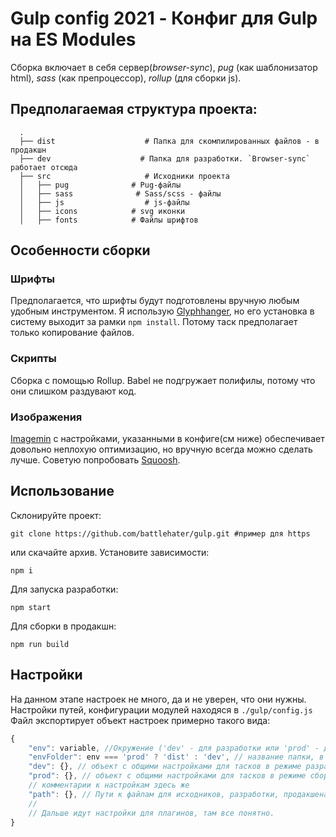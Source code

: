 
# Gulp config 2021 -  Конфиг для Gulp на ES Modules

Сборка включает в себя сервер(*browser-sync*), *pug* (как шаблонизатор html), *sass* (как препроцессор), *rollup* (для сборки js).

## Предполагаемая структура проекта:
```
  .
  ├── dist                    # Папка для скомпилированных файлов - в продакшн
  ├── dev                    # Папка для разработки. `Browser-sync` работает отсюда
  ├── src                     # Исходники проекта
  │   ├── pug              # Pug-файлы
  │   ├── sass              # Sass/scss - файлы
  │   ├── js                  # js-файлы
  │   ├── icons            # svg иконки
  │   ├── fonts            # Файлы шрифтов
```

## Особенности сборки
### Шрифты
Предполагается, что шрифты будут подготовлены вручную любым удобным инструментом. Я использую [Glyphhanger][glyphhanger], но его установка в систему выходит за рамки `npm install`. Потому таск предполагает только копирование файлов.
### Скрипты
Сборка с помощью Rollup. Babel не подгружает полифилы, потому что они слишком раздувают код.
### Изображения
[Imagemin][gimagemin] с настройками, указанными в конфиге(см ниже) обеспечивает довольно неплохую оптимизацию, но вручную всегда можно сделать лучше. Советую попробовать [Squoosh][squoosh].

## Использование
Склонируйте проект:
```
git clone https://github.com/battlehater/gulp.git #пример для https
```
или скачайте архив.
Установите зависимости:
```
npm i
```
Для запуска разработки:
```
npm start
```
Для сборки в продакшн:
```
npm run build
```
## Настройки
На данном этапе настроек не много, да и не уверен, что они нужны.
Настройки путей, конфигурации модулей находяся в `./gulp/config.js`
Файл экспортирует объект настроек примерно такого вида:
```javascript
{
	"env": variable, //Окружение ('dev' - для разработки или 'prod' - для финальной сборки). Устанавливается при вызове gulp таска с параметром --env [dev|prod]. При вызове без параметра - по умолчанию устанавливается значение dev. См. файл packeage.json -> scripts -> "start" и "build"
	"envFolder": env === 'prod' ? 'dist' : 'dev', // название папки, в зависимости от окружения
	"dev": {}, // объект с общими настройками для тасков в режиме разработки
	"prod": {}, // объект с общими настройками для тасков в режиме сборки
	// комментарии к настройкам здесь же
	"path": {}, // Пути к файлам для исходников, разработки, продакшена и слежения(watch). Можно было объединить dev и prod, а в тасках задавать название в зависимости от окружения(env), но хотелось большей гибкости, потому пути почти полностью повторяются
	//
	// Дальше идут настройки для плагинов, там все понятно.
}
```

[glyphhanger]: https://github.com/filamentgroup/glyphhanger "glyphhanger"
[gimagemin]: https://github.com/sindresorhus/gulp-imagemin "Imagemin"
[squoosh]: https://squoosh.app "Squoosh"
